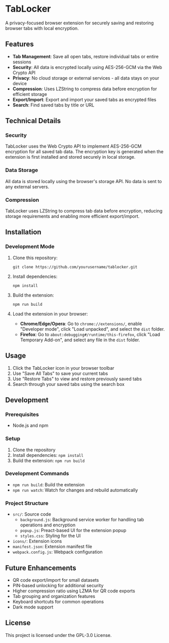 # TabLocker

A privacy-focused browser extension for securely saving and restoring browser tabs with local encryption.

## Features

- **Tab Management**: Save all open tabs, restore individual tabs or entire sessions
- **Security**: All data is encrypted locally using AES-256-GCM via the Web Crypto API
- **Privacy**: No cloud storage or external services - all data stays on your device
- **Compression**: Uses LZString to compress data before encryption for efficient storage
- **Export/Import**: Export and import your saved tabs as encrypted files
- **Search**: Find saved tabs by title or URL

## Technical Details

### Security

TabLocker uses the Web Crypto API to implement AES-256-GCM encryption for all saved tab data. The encryption key is generated when the extension is first installed and stored securely in local storage.

### Data Storage

All data is stored locally using the browser's storage API. No data is sent to any external servers.

### Compression

TabLocker uses LZString to compress tab data before encryption, reducing storage requirements and enabling more efficient export/import.

## Installation

### Development Mode

1. Clone this repository:
   ```
   git clone https://github.com/yourusername/tablocker.git
   ```

2. Install dependencies:
   ```
   npm install
   ```

3. Build the extension:
   ```
   npm run build
   ```

4. Load the extension in your browser:
   - **Chrome/Edge/Opera**: Go to `chrome://extensions/`, enable "Developer mode", click "Load unpacked", and select the `dist` folder.
   - **Firefox**: Go to `about:debugging#/runtime/this-firefox`, click "Load Temporary Add-on", and select any file in the `dist` folder.

## Usage

1. Click the TabLocker icon in your browser toolbar
2. Use "Save All Tabs" to save your current tabs
3. Use "Restore Tabs" to view and restore previously saved tabs
4. Search through your saved tabs using the search box

## Development

### Prerequisites

- Node.js and npm

### Setup

1. Clone the repository
2. Install dependencies: `npm install`
3. Build the extension: `npm run build`

### Development Commands

- `npm run build`: Build the extension
- `npm run watch`: Watch for changes and rebuild automatically

### Project Structure

- `src/`: Source code
  - `background.js`: Background service worker for handling tab operations and encryption
  - `popup.js`: Preact-based UI for the extension popup
  - `styles.css`: Styling for the UI
- `icons/`: Extension icons
- `manifest.json`: Extension manifest file
- `webpack.config.js`: Webpack configuration

## Future Enhancements

- QR code export/import for small datasets
- PIN-based unlocking for additional security
- Higher compression ratio using LZMA for QR code exports
- Tab grouping and organization features
- Keyboard shortcuts for common operations
- Dark mode support

## License

This project is licensed under the GPL-3.0 License.
